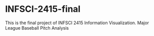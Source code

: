# INFSCI-2415-final
This is the final project of INFSCI 2415 Information Visualization.
Major League Baseball Pitch Analysis
